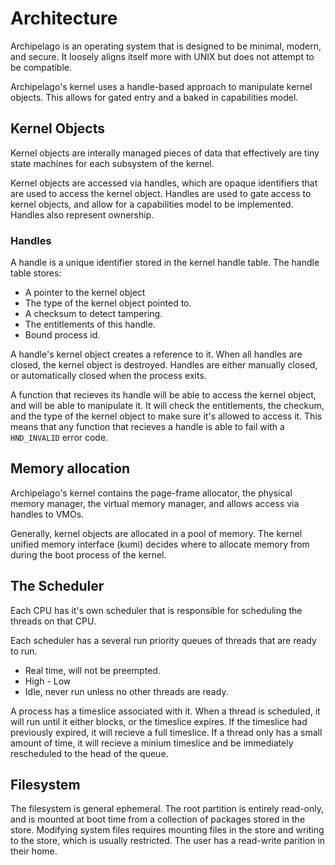 # Architecture
Archipelago is an operating system that is designed to be minimal, modern, and secure. It loosely aligns itself more with UNIX but does not attempt to be compatible.

Archipelago's kernel uses a handle-based approach to manipulate kernel objects. This allows for gated entry and a baked in capabilities model.

## Kernel Objects
Kernel objects are interally managed pieces of data that effectively are tiny state machines for each subsystem of the kernel.

Kernel objects are accessed via handles, which are opaque identifiers that are used to access the kernel object. Handles are used to gate access to kernel objects, and allow for a capabilities model to be implemented. Handles also represent ownership.

### Handles
A handle is a unique identifier stored in the kernel handle table.
The handle table stores:
* A pointer to the kernel object
* The type of the kernel object pointed to.
* A checksum to detect tampering.
* The entitlements of this handle.
* Bound process id.

A handle's kernel object creates a reference to it. When all handles are closed, the kernel object is destroyed. Handles are either manually closed, or automatically closed when the process exits.

A function that recieves its handle will be able to access the kernel object, and will be able to manipulate it. It will check the entitlements, the checkum, and the type of the kernel object to make sure it's allowed to access it. This means that any function that recieves a handle is able to fail with a `HND_INVALID` error code.

## Memory allocation
Archipelago's kernel contains the page-frame allocator, the physical memory manager, the virtual memory manager, and allows access via handles to VMOs.

Generally, kernel objects are allocated in a pool of memory.
The kernel unified memory interface (kumi) decides where to allocate memory from during the boot process of the kernel.



## The Scheduler

Each CPU has it's own scheduler that is responsible for scheduling the threads on that CPU. 

Each scheduler has a several run priority queues of threads that are ready to run.

- Real time, will not be preempted.
- High - Low
- Idle, never run unless no other threads are ready.

A process has a timeslice associated with it. 
When a thread is scheduled, it will run until it either blocks, or the timeslice expires. If the timeslice had previously expired, it will recieve a full timeslice. If a thread only has a small amount of time, it will recieve a minium timeslice and be immediately rescheduled to the head of the queue.


## Filesystem

The filesystem is general ephemeral. The root partition is entirely read-only, and is mounted at boot time from a collection of packages stored in the store. Modifying system files requires mounting files in the store and writing to the store, which is usually restricted. The user has a read-write parition in their home.